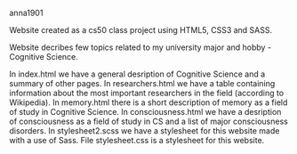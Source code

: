 anna1901

Website created as a cs50 class project using HTML5, CSS3 and SASS.

Website decribes few topics related to my university major and hobby - Cognitive Science.

In index.html we have a general desription of Cognitive Science and a summary of other pages.
In researchers.html we have a table containing information about the most important researchers in the field (according to Wikipedia).
In memory.html there is a short description of memory as a field of study in Cognitive Science.
In consciousness.html we have a desription of consciousness as a field of study in CS and a list of major consciousness disorders.
In stylesheet2.scss we have a stylesheet for this website made with a use of Sass.
File stylesheet.css is a stylesheet for this website.

